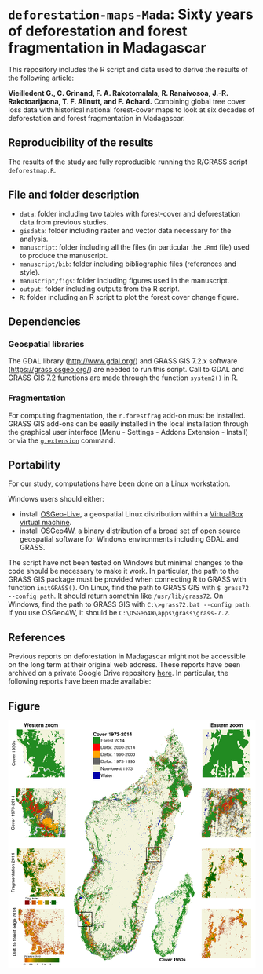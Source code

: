 # `deforestation-maps-Mada`: Sixty years of deforestation and forest fragmentation in Madagascar

This repository includes the R script and data used to derive the results of the following article:

**Vieilledent G., C. Grinand, F. A. Rakotomalala, R. Ranaivosoa, J.-R. Rakotoarijaona, T. F. Allnutt, and F. Achard.** Combining global tree cover loss data with historical national forest-cover maps to look at six decades of deforestation and forest fragmentation in Madagascar.

## Reproducibility of the results

The results of the study are fully reproducible running the R/GRASS script `deforestmap.R`.

## File and folder description

- `data`: folder including two tables with forest-cover and deforestation data from previous studies.
- `gisdata`: folder including raster and vector data necessary for the analysis.
- `manuscript`: folder including all the files (in particular the `.Rmd` file) used to produce the manuscript.
- `manuscript/bib`: folder including bibliographic files (references and style).
- `manuscript/figs`: folder including figures used in the manuscript.
- `output`: folder including outputs from the R script.
- `R`: folder including an R script to plot the forest cover change figure.

## Dependencies

### Geospatial libraries

The GDAL library (<http://www.gdal.org/>) and GRASS GIS 7.2.x software (<https://grass.osgeo.org/>) are needed to run this script. Call to GDAL and GRASS GIS 7.2 functions are made through the function `system2()` in R. 

### Fragmentation

For computing fragmentation, the `r.forestfrag` add-on must be installed. GRASS GIS add-ons can be easily installed in the local installation through the graphical user interface (Menu - Settings - Addons Extension - Install) or via the [`g.extension`](https://grass.osgeo.org/grass72/manuals/g.extension.html) command.

## Portability

For our study, computations have been done on a Linux workstation.

Windows users should either:
- install [OSGeo-Live](https://live.osgeo.org/en/), a geospatial Linux distribution within a [VirtualBox virtual machine](https://live.osgeo.org/en/quickstart/virtualization_quickstart.html).
- install [OSGeo4W](https://trac.osgeo.org/osgeo4w/), a binary distribution of a broad set of open source geospatial software for Windows environments including GDAL and GRASS.

The script have not been tested on Windows but minimal changes to the code should be necessary to make it work. In particular, the path to the GRASS GIS package must be provided when connecting R to GRASS with function `initGRASS()`. On Linux, find the path to GRASS GIS with `$ grass72 --config path`. It should return somethin like `/usr/lib/grass72`. On Windows, find the path to GRASS GIS with `C:\>grass72.bat --config path`. If you use OSGeo4W, it should be `C:\OSGeo4W\apps\grass\grass-7.2`.

## References

Previous reports on deforestation in Madagascar might not be accessible on the long term at their original web address. These reports have been archived on a private Google Drive repository [here](https://drive.google.com/drive/folders/1nq8CuMacT0uZuNO6q05al94d6KYp1FaK?usp=sharing). In particular, the following reports have been made available:



## Figure

<img alt="Evolution deforestation" src="outputs/fig_fcc_highres.png" width="1000">


